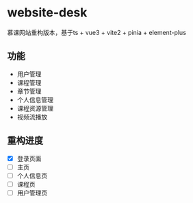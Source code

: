# website-desk

慕课网站重构版本，基于ts + vue3 + vite2 + pinia + element-plus

## 功能
- 用户管理
- 课程管理
- 章节管理
- 个人信息管理
- 课程资源管理
- 视频流播放

## 重构进度
- [x] 登录页面
- [ ] 主页
- [ ] 个人信息页
- [ ] 课程页
- [ ] 用户管理页
